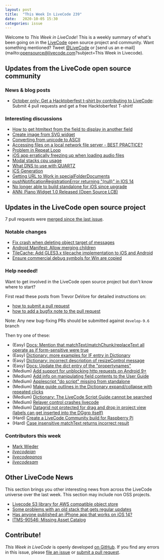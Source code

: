```yaml
---
layout: post
title:  "This Week In LiveCode 239"
date:   2020-10-05 15:30
categories: issue
---
```


Welcome to *This Week in LiveCode*!  This is a weekly summary of what's been
going on in the [LiveCode](https://livecode.com/) open source project and
community.  Want something mentioned?  Tweet
[@LiveCode](https://twitter.com/LiveCode) or
[send us an e-mail](mailto:opensource@livecode.com?subject=This Week in Livecode).

## Updates from the LiveCode open source community


### News & blog posts

- [October only: Get a Hacktoberfest t-shirt by contributing to LiveCode](https://hacktoberfest.digitalocean.com): Submit 4 pull requests and get a free Hacktoberfest T-shirt!


### Interesting discussions

- [How to get htmltext from the field to display in another field](https://www.mail-archive.com/use-livecode@lists.runrev.com/msg109307.html)
- [Create image from SVG widget](https://www.mail-archive.com/use-livecode@lists.runrev.com/msg109329.html)
- [Converting from unicode to ASCII](https://www.mail-archive.com/use-livecode@lists.runrev.com/msg109342.html)
- [Accessing files on a local network file server - BEST PRACTICE?](https://www.mail-archive.com/use-livecode@lists.runrev.com/msg109391.html)
- [Problem in Repeat Loop](https://www.mail-archive.com/use-livecode@lists.runrev.com/msg109416.html)
- [iOS app erratically freezing up when loading audio files](https://www.mail-archive.com/use-livecode@lists.runrev.com/msg109432.html)
- [Modal stacks cpu usage](https://www.mail-archive.com/use-livecode@lists.runrev.com/msg109437.html)
- [What DNS to use with QUARTZ](https://www.mail-archive.com/use-livecode@lists.runrev.com/msg109441.html)
- [ICS Generation](https://www.mail-archive.com/use-livecode@lists.runrev.com/msg109446.html)
- [Getting URL to Work in specialFolderDocuments](https://www.mail-archive.com/use-livecode@lists.runrev.com/msg109459.html)
- [pushNotificationRegistrationError returning "(null)" in IOS 14](https://quality.livecode.com/show_bug.cgi?id=22912)
- [No longer able to build standalone for iOS since upgrade](http://forums.livecode.com/viewtopic.php?t=34756&p=196985#p196985)
- [ANN: Piano Widget 1.0 Released (Open Source LCB)](http://forums.livecode.com/viewtopic.php?t=34731&p=196876#p196876)

## Updates in the LiveCode open source project

7 pull requests were [merged since the last issue](https://github.com/search?q=org%3Alivecode+is%3Apublic+is%3Apr+is%3Amerged+merged%3A2020-09-14..2020-10-04&type=Issues).

<!---
### New LiveCode releases

- [Release 9.6.1](https://www.mail-archive.com/use-livecode@lists.runrev.com/msg109012.html)
--->

### Notable changes

- [Fix crash when deleting object target of messages](https://github.com/livecode/livecode/pull/7440)
- [Android Manifest: Allow merging <activity> children](https://github.com/livecode/livecode/pull/7428)
- [TileCache: Add GLES3.x tilecache implementation to iOS and Android](https://github.com/livecode/livecode/pull/7417)
- [Ensure commercial debug symbols for Win are copied](https://github.com/livecode/livecode/pull/7429)

<!--
### Bug of the week

- [Bug 22884 - "put url" not completely blocking](https://quality.livecode.com/show_bug.cgi?id=22884)

The reporter provided a helpful sample stack that allowed us to test and confirm the problem quickly.
-->

### Help needed!

Want to get involved in the LiveCode open source project but don't know where
to start?  

First read these posts from Trevor DeVore for detailed instructions on:

- [how to submit a pull request](https://www.mail-archive.com/use-livecode@lists.runrev.com/msg98530.html)
- [how to add a bugfix note to the pull request](https://www.mail-archive.com/use-livecode@lists.runrev.com/msg98611.html)

Note: Any new bug-fixing PRs should be submitted against `develop-9.6` branch

Then try one of these:

- (Easy) [Docs: Mention that matchText/matchChunk/replaceText all operate as if form-sensitive were true](https://quality.livecode.com/show_bug.cgi?id=15311)
- (Easy) [Dictionary: more examples for IF entry in Dictionary](https://quality.livecode.com/show_bug.cgi?id=22589)
- (Easy) [Dictionary: incorrect description of resizeControl message](https://quality.livecode.com/show_bug.cgi?id=17118)
- (Easy) [Docs: Update the dict entry of the "propertynames"](https://quality.livecode.com/show_bug.cgi?id=7375)
- (Medium) [Add support for unblocking http requests on Android 9+](http://quality.livecode.com/show_bug.cgi?id=22400)
- (Medium) [Add info on manipulating field contents to the User Guide](http://quality.livecode.com/show_bug.cgi?id=18990)
- (Medium) [Applescript "do script" missing from standalone](http://quality.livecode.com/show_bug.cgi?id=20993)
- (Medium) [Make guide outlines in the Dictionary expand/collapse with repeated clicks](http://quality.livecode.com/show_bug.cgi?id=18184)
- (Medium) [Dictionary: The LiveCode Script Guide cannot be searched](http://quality.livecode.com/show_bug.cgi?id=15957)
- (Medium) [Relayer control crashes livecode](https://quality.livecode.com/show_bug.cgi?id=21460)
- (Medium) [Datagrid not protected for drag and drop in project view (labels can get inserted into the DGgrp itself)](https://quality.livecode.com/show_bug.cgi?id=21750)
- (Hard) [Create a LiveCode Community build for Raspberry Pi](http://forums.livecode.com/viewtopic.php?f=76&t=27912)
- (Hard) [Case insensitive matchText returns incorrect result](https://quality.livecode.com/show_bug.cgi?id=15312)


### Contributors this week

- [Mark Wieder](https://github.com/mwieder)
- *[livecodeian](https://github.com/livecodeian)*
- *[livecodepanos](https://github.com/livecodepanos)*
- *[livecodesam](https://github.com/livecodesam)*


## Other LiveCode News

This section brings you other interesting news from across the LiveCode universe over the last week. This section may include non OSS projects.

- [Livecode S3 library for AWS compatible object store](https://www.mail-archive.com/use-livecode@lists.runrev.com/msg109368.html)
- [Some problems with an old stack that gets regular updates](https://www.mail-archive.com/use-livecode@lists.runrev.com/msg109377.html)
- [Has anyone published an iPhone app that works on iOS 14?](https://www.mail-archive.com/use-livecode@lists.runrev.com/msg109418.html)
- [ITMS-90546: Missing Asset Catalog](http://forums.livecode.com/viewtopic.php?t=34736&p=196921#p196921)

<!---
## Upcoming events

* [SoCal LiveCode Group Meeting: March 5, Pasadena](https://forums.livecode.com/viewtopic.php?f=50&t=33729)
--->

## Contribute!

*This Week in LiveCode* is openly developed
[on GitHub](https://github.com/livecode/this-week-in-livecode).
If you find any errors in this issue, please
[file an issue](https://github.com/livecode/this-week-in-livecode/issues) or
[submit a pull request](https://github.com/livecode/this-week-in-livecode/pulls).
